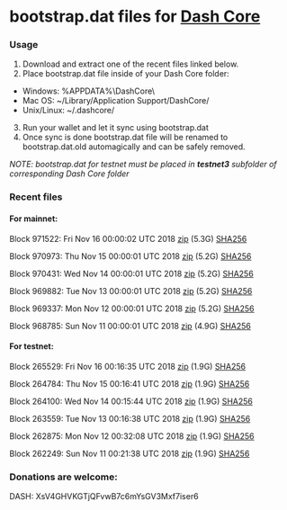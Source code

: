 # bootstrap.dat files for [Dash Core](https://www.dash.org)

### Usage

1. Download and extract one of the recent files linked below.
2. Place bootstrap.dat file inside of your Dash Core folder:
 - Windows: %APPDATA%\DashCore\
 - Mac OS: ~/Library/Application Support/DashCore/
 - Unix/Linux: ~/.dashcore/
3. Run your wallet and let it sync using bootstrap.dat
4. Once sync is done bootstrap.dat file will be renamed to bootstrap.dat.old automagically and can be safely removed.

_NOTE: bootstrap.dat for testnet must be placed in **testnet3** subfolder of corresponding Dash Core folder_

### Recent files

#### For mainnet:

Block 971522: Fri Nov 16 00:00:02 UTC 2018 [zip](https://dash-bootstrap.ams3.digitaloceanspaces.com/mainnet/2018-11-16/bootstrap.dat.zip) (5.3G) [SHA256](https://dash-bootstrap.ams3.digitaloceanspaces.com/mainnet/2018-11-16/sha256.txt)

Block 970973: Thu Nov 15 00:00:01 UTC 2018 [zip](https://dash-bootstrap.ams3.digitaloceanspaces.com/mainnet/2018-11-15/bootstrap.dat.zip) (5.2G) [SHA256](https://dash-bootstrap.ams3.digitaloceanspaces.com/mainnet/2018-11-15/sha256.txt)

Block 970431: Wed Nov 14 00:00:01 UTC 2018 [zip](https://dash-bootstrap.ams3.digitaloceanspaces.com/mainnet/2018-11-14/bootstrap.dat.zip) (5.2G) [SHA256](https://dash-bootstrap.ams3.digitaloceanspaces.com/mainnet/2018-11-14/sha256.txt)

Block 969882: Tue Nov 13 00:00:01 UTC 2018 [zip](https://dash-bootstrap.ams3.digitaloceanspaces.com/mainnet/2018-11-13/bootstrap.dat.zip) (5.2G) [SHA256](https://dash-bootstrap.ams3.digitaloceanspaces.com/mainnet/2018-11-13/sha256.txt)

Block 969337: Mon Nov 12 00:00:01 UTC 2018 [zip](https://dash-bootstrap.ams3.digitaloceanspaces.com/mainnet/2018-11-12/bootstrap.dat.zip) (5.2G) [SHA256](https://dash-bootstrap.ams3.digitaloceanspaces.com/mainnet/2018-11-12/sha256.txt)

Block 968785: Sun Nov 11 00:00:01 UTC 2018 [zip](https://dash-bootstrap.ams3.digitaloceanspaces.com/mainnet/2018-11-11/bootstrap.dat.zip) (4.9G) [SHA256](https://dash-bootstrap.ams3.digitaloceanspaces.com/mainnet/2018-11-11/sha256.txt)


#### For testnet:

Block 265529: Fri Nov 16 00:16:35 UTC 2018 [zip](https://dash-bootstrap.ams3.digitaloceanspaces.com/testnet/2018-11-16/bootstrap.dat.zip) (1.9G) [SHA256](https://dash-bootstrap.ams3.digitaloceanspaces.com/testnet/2018-11-16/sha256.txt)

Block 264784: Thu Nov 15 00:16:41 UTC 2018 [zip](https://dash-bootstrap.ams3.digitaloceanspaces.com/testnet/2018-11-15/bootstrap.dat.zip) (1.9G) [SHA256](https://dash-bootstrap.ams3.digitaloceanspaces.com/testnet/2018-11-15/sha256.txt)

Block 264100: Wed Nov 14 00:15:44 UTC 2018 [zip](https://dash-bootstrap.ams3.digitaloceanspaces.com/testnet/2018-11-14/bootstrap.dat.zip) (1.9G) [SHA256](https://dash-bootstrap.ams3.digitaloceanspaces.com/testnet/2018-11-14/sha256.txt)

Block 263559: Tue Nov 13 00:16:38 UTC 2018 [zip](https://dash-bootstrap.ams3.digitaloceanspaces.com/testnet/2018-11-13/bootstrap.dat.zip) (1.9G) [SHA256](https://dash-bootstrap.ams3.digitaloceanspaces.com/testnet/2018-11-13/sha256.txt)

Block 262875: Mon Nov 12 00:32:08 UTC 2018 [zip](https://dash-bootstrap.ams3.digitaloceanspaces.com/testnet/2018-11-12/bootstrap.dat.zip) (1.9G) [SHA256](https://dash-bootstrap.ams3.digitaloceanspaces.com/testnet/2018-11-12/sha256.txt)

Block 262249: Sun Nov 11 00:21:38 UTC 2018 [zip](https://dash-bootstrap.ams3.digitaloceanspaces.com/testnet/2018-11-11/bootstrap.dat.zip) (1.9G) [SHA256](https://dash-bootstrap.ams3.digitaloceanspaces.com/testnet/2018-11-11/sha256.txt)


### Donations are welcome:

DASH: XsV4GHVKGTjQFvwB7c6mYsGV3Mxf7iser6
